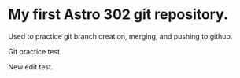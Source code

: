 # My first Astro 302 git repository.

Used to practice git branch creation, merging, and pushing to github.

Git practice test.

New edit test.